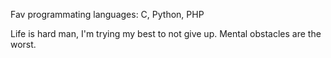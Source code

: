 Fav programmating languages: C, Python, PHP

Life is hard man, I'm trying my best to not give up.
Mental obstacles are the worst.
